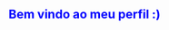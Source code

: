 <h2><strong style='color:blue;'>Bem vindo ao meu perfil :)</strong></h2>
<br>

<!-- <img src='perfil.jpg'> -->